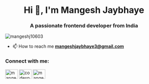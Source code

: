 <h1 align="center">Hi 👋, I'm Mangesh Jaybhaye</h1>
<h3 align="center">A passionate frontend developer from India</h3>

<p align="left"> <img src="https://komarev.com/ghpvc/?username=mangeshj10603&label=Profile%20views&color=0e75b6&style=flat" alt="mangeshj10603" /> </p>

- 📫 How to reach me **mangeshjaybhaye3@gmail.com**

<h3 align="left">Connect with me:</h3>
<p align="left">
<a href="https://linkedin.com/in/mangesh jaybhaye" target="blank"><img align="center" src="https://raw.githubusercontent.com/rahuldkjain/github-profile-readme-generator/master/src/images/icons/Social/linked-in-alt.svg" alt="mangesh jaybhaye" height="30" width="40" /></a>
<a href="https://www.youtube.com/c/codexplainer" target="blank"><img align="center" src="https://raw.githubusercontent.com/rahuldkjain/github-profile-readme-generator/master/src/images/icons/Social/youtube.svg" alt="codexplainer" height="30" width="40" /></a>
<a href="https://www.leetcode.com/mangeshjaybhaye3" target="blank"><img align="center" src="https://raw.githubusercontent.com/rahuldkjain/github-profile-readme-generator/master/src/images/icons/Social/leet-code.svg" alt="mangeshjaybhaye3" height="30" width="40" /></a>
</p>

